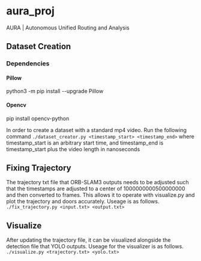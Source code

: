 # aura_proj
AURA | Autonomous Unified Routing and Analysis

## Dataset Creation
### Dependencies
#### Pillow
python3 -m pip install --upgrade Pillow

#### Opencv
pip install opencv-python

In order to create a dataset with a standard mp4 video. Run the following command
```./dataset_creator.py <timestamp_start> <timestamp_end>```
where timestamp_start is an arbitrary start time, and timestamp_end is timestamp_start plus the video length in nanoseconds

## Fixing Trajectory
The trajectory txt file that ORB-SLAM3 outputs needs to be adjusted such that the timestamps are adjusted to a center of 1000000000500000000 and then converted to frames. This allows it to operate with visualize.py and plot the trajectory and doors accurately. Useage is as follows.
```./fix_trajectory.py <input.txt> <output.txt>```

## Visualize
After updating the trajectory file, it can be visualized alongside the detection file that YOLO outputs. Useage for the visualizer is as follows.
```./visualize.py <trajectory.txt> <yolo.txt>```
